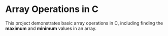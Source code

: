 # Array Operations in C

This project demonstrates basic array operations in C, including finding the **maximum** and **minimum** values in an array.
